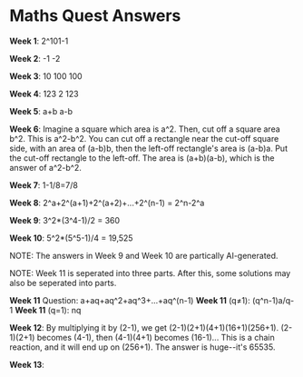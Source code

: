 # Maths Quest Answers
**Week 1**: 2^101-1

**Week 2**: -1 -2

**Week 3**: 10 100 100

**Week 4**: 123 2 123

**Week 5**: a+b a-b

**Week 6**: Imagine a square which area is a^2. Then, cut off a square area b^2. This is a^2-b^2. 
You can cut off a rectangle near the cut-off square side, with an area of (a-b)b, then the left-off rectangle's area is (a-b)a.
Put the cut-off rectangle to the left-off. The area is (a+b)(a-b), which is the answer of a^2-b^2.

**Week 7**: 1-1/8=7/8

**Week 8**: 2^a+2^(a+1)+2^(a+2)+...+2^(n-1) = 2^n-2^a

**Week 9**: 3^2*(3^4-1)/2 = 360

**Week 10**: 5^2*(5^5-1)/4 = 19,525

NOTE: The answers in Week 9 and Week 10 are partically AI-generated.

NOTE: Week 11 is seperated into three parts. After this, some solutions may also be seperated into parts.

**Week 11** Question: a+aq+aq^2+aq^3+...+aq^(n-1)
**Week 11** (q≠1): (q^n-1)a/q-1
**Week 11** (q=1): nq

**Week 12**: By multiplying it by (2-1), we get (2-1)(2+1)(4+1)(16+1)(256+1).
(2-1)(2+1) becomes (4-1), then (4-1)(4+1) becomes (16-1)...
This is a chain reaction, and it will end up on (256+1).
The answer is huge--it's 65535.

**Week 13**:
